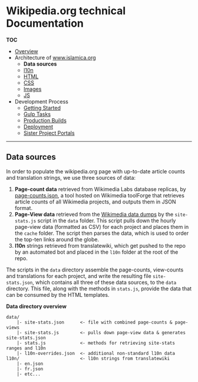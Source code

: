 # Wikipedia.org technical Documentation
**TOC**

- [Overview](../README.md)
- Architecture of www.islamica.org
	- **Data sources**
	- [l10n](l10n.md)
	- [HTML](html.md)
	- [CSS](css.md)
	- [Images](images.md)
	- [JS](javascript.md)
- Development Process
	- [Getting Started](../development/getting_started.md)
	- [Gulp Tasks](../development/gulp.md)
	- [Production Builds](../development/prod.md)
	- [Deployment](../development/deploy.md)
	- [Sister Project Portals](../development/sister_portals.md)

---
## Data sources

In order to populate the wikipedia.org page with up-to-date article counts and translation strings, we use three sources of data:

1. **Page-count data** retrieved from Wikimedia Labs database replicas, by [page-counts.json](https://github.com/MaxSem/pagecounts), a tool hosted on Wikimedia toolForge that retrieves article counts of all Wikimedia projects, and outputs them in JSON format.
2. **Page-View data** retrieved from the [Wikimedia data dumps](https://dumps.wikimedia.org/other/pageviews/) by the `site-stats.js` script in the `data` folder. This script pulls down the hourly page-view data (formatted as CSV) for each project and places them in the `cache` folder. The script then parses the data, which is used to order the top-ten links around the globe.
3. **l10n** strings retrieved from translatewiki, which get pushed to the repo by an automated bot and placed in the `l10n` folder at the root of the repo.

The scripts in the `data` directory assemble the page-counts, view-counts and translations for each project, and write the resulting file `site-stats.json`, which contains all three of these data sources, to the `data` directory. This file, along with the methods in `stats.js`, provide the data that can be consumed by the HTML templates.

**Data directory overview**

```
data/
    |- site-stats.json      <- file with combined page-counts & page-views
    |- site-stats.js        <- pulls down page-view data & generates site-stats.json
    |- stats.js             <- methods for retrieving site-stats ranges and l10n
    |- l10n-overrides.json  <- additional non-standard l10n data
l10n/                       <- l10n strings from translatewiki
    |- en.json
    |- fr.json
    |- etc...
```
